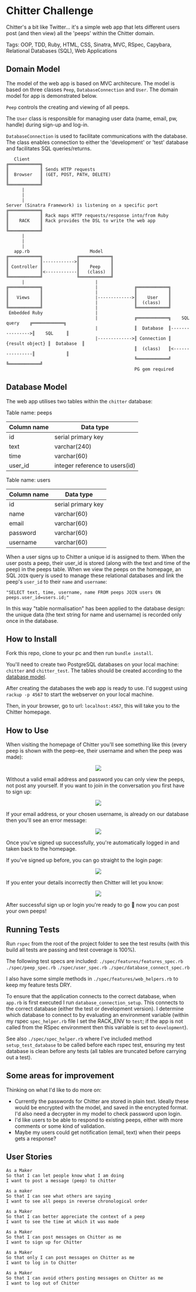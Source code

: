 # Chitter Challenge

Chitter's a bit like Twitter... it's a simple web app that lets different users post (and then view) all the 'peeps' within the Chitter domain.

Tags: OOP, TDD, Ruby, HTML, CSS, Sinatra, MVC, RSpec, Capybara, Relational Databases (SQL), Web Applications


## Domain Model

The model of the web app is based on MVC architecure. The model is based on three classes `Peep`, `DatabaseConnection` and `User`. The domain model for app is demonstrated below. 

`Peep` controls the creating and viewing of all peeps.

The `User` class is responsible for managing user data (name, email, pw, handle) during sign-up and log-in.

`DatabaseConnection` is used to facilitate communications with the database. The class enables connection to either the 'development' or 'test' database and facilitates SQL queries/returns.


```
   Client
╔════════════╗  
║            ║ Sends HTTP requests
║  Browser   ║ (GET, POST, PATH, DELETE)      
║            ║
╚════════════╝
      |
      |
      |
Server (Sinatra Framework) is listening on a specific port
╔════════════╗
║            ║ Rack maps HTTP requests/response into/from Ruby
║    RACK    ║ Rack provides the DSL to write the web app
║            ║
╚════════════╝
      |
      |
      |
   app.rb                       Model                 
╔════════════╗             ╔════════════╗       
║            ║------------>║            ║       
║ Controller ║             ║    Peep    ║  
║            ║<------------║   (class)  ║       
╚════════════╝             ╚════════════╝ 
      |                           |
╔════════════╗                    |              ╔════════════╗
║            ║                    |              ║            ║            
║   Views    ║                    |------------->║    User    ║
║            ║                    |              ║  (class)   ║
╚════════════╝                    |              ╚════════════╝
 Embedded Ruby                    | 
                                  |              ╔════════════╗    SQL query    ╔════════════╗
                                  |              ║  Database  ║---------------->║    SQL     ║
                                  |------------->║ Connection ║ {result object} ║  Database  ║
                                                 ║  (class)   ║<----------------║            ║
                                                 ╚════════════╝                 ╚════════════╝
                                                 PG gem required
```

## Database Model

The web app utilises two tables within the `chitter` database:

Table name: peeps

| Column name   | Data type        |
| ------------- | -------------    |
| id            | serial primary key  |          
| text          | varchar(240)          |
| time          | varchar(60)          |
| user_id       | integer reference to users(id)  | 


Table name: users

| Column name   | Data type        |
| ------------- | -------------    |
| id            | serial primary key |
| name          | varchar(60)          |
| email         | varchar(60)          |
| password      | varchar(60)          |
| username      | varchar(60)          |


When a user signs up to Chitter a unique id is assigned to them. When the user posts a peep, their user_id is stored (along with the text and time of the peep) in the peeps table. When we view the peeps on the homepage, an SQL `JOIN` query is used to manage these relational databases and link the peep's `user_id` to their `name` and `username`:

`"SELECT text, time, username, name FROM peeps JOIN users ON peeps.user_id=users.id;"`

In this way "table normalisation" has been applied to the database design: the unique data (the text string for name and username) is recorded only once in the database.


## How to Install

Fork this repo, clone to your pc and then run `bundle install`. 

You'll need to create two PostgreSQL databases on your local machine: `chitter` and `chitter_test`. The tables should be created according to the [database model](#database-model).

After creating the databases the web app is ready to use. I'd suggest using `rackup -p 4567` to start the webserver on your local machine.

Then, in your browser, go to url: `localhost:4567`, this will take you to the Chitter homepage.


## How to Use

When visiting the homepage of Chitter you'll see something like this (every peep is shown with the peep-ee, their username and when the peep was made):
<p align="center"><img src="./public/images/Chitter_homepage.png"/></p>

Without a valid email address and password you can only view the peeps, not post any yourself. If you want to join in the conversation you first have to sign up:
<p align="center"><img src="./public/images/Chitter_signup.png"/></p>

If your email address, or your chosen username, is already on our database then you'll see an error message:
<p align="center"><img src="./public/images/Chitter_signup_error.png"/></p>

Once you've signed up successfully, you're automatically logged in and taken back to the homepage.

If you've signed up before, you can go straight to the login page:
<p align="center"><img src="./public/images/chitter_login.png"/></p>

If you enter your details incorrectly then Chitter will let you know:
<p align="center"><img src="./public/images/chitter_login_error.png"/></p>

After successful sign up or login you're ready to go  :tada:  now you can post your own peeps!


## Running Tests

Run `rspec` from the root of the project folder to see the test results (with this build all tests are passing and test coverage is 100%).

The following test specs are included:
`./spec/features/features_spec.rb`
`./spec/peep_spec.rb`
`./spec/user_spec.rb`
`./spec/database_connect_spec.rb`

I also have some simple methods in `./spec/features/web_helpers.rb` to keep my feature tests DRY.

To ensure that the application connects to the correct database, when `app.rb` is first executed I run `database_connection_setup`. This connects to the correct database (either the test or development version). I determine which database to connect to by evaluating an environment variable (within my rspec `spec_helper.rb` file I set the RACK_ENV to `test`; if the app is not called from the RSpec environment then this variable is set to `development`).

See also `./spec/spec_helper.rb` where I've included method `setup_test_database` to be called before each rspec test, ensuring my test database is clean before any tests (all tables are truncated before carrying out a test). 


## Some areas for improvement

Thinking on what I'd like to do more on:

- Currently the passwords for Chitter are stored in plain text. Ideally these would be encrypted with the model, and saved in the encrypted format. I'd also need a decrypter in my model to check password upon login.
- I'd like users to be able to respond to existing peeps, either with more comments or some kind of validation.
- Maybe my users could get notification (email, text) when their peeps gets a response?


## User Stories

```
As a Maker
So that I can let people know what I am doing  
I want to post a message (peep) to chitter

As a maker
So that I can see what others are saying  
I want to see all peeps in reverse chronological order

As a Maker
So that I can better appreciate the context of a peep
I want to see the time at which it was made

As a Maker
So that I can post messages on Chitter as me
I want to sign up for Chitter

As a Maker
So that only I can post messages on Chitter as me
I want to log in to Chitter

As a Maker
So that I can avoid others posting messages on Chitter as me
I want to log out of Chitter
```
